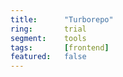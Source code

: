 ```yaml
---
title:      "Turborepo"
ring:       trial
segment:    tools
tags:       [frontend]
featured:   false
---
```

